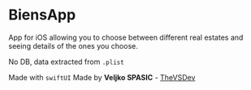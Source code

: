 # BiensApp

App for iOS allowing you to choose between different real estates and seeing details of the ones you choose.

No DB, data extracted from `.plist`

Made with `swiftUI`
Made by **Veljko SPASIC** - [TheVSDev](https://github.com/TheVSDev)
